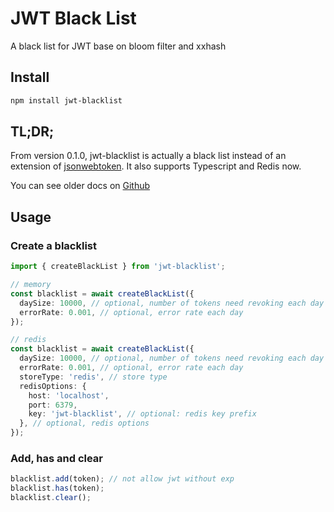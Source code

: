 # JWT Black List

A black list for JWT base on bloom filter and xxhash

## Install

```bash
npm install jwt-blacklist
```

## TL;DR;

From version 0.1.0, jwt-blacklist is actually a black list instead of an extension of [jsonwebtoken](https://www.npmjs.com/package/jsonwebtoken). It also supports Typescript and Redis now.

You can see older docs on [Github](https://github.com/nesso99/jwt-blacklist)

## Usage

### Create a blacklist

```typescript
import { createBlackList } from 'jwt-blacklist';

// memory
const blacklist = await createBlackList({
  daySize: 10000, // optional, number of tokens need revoking each day
  errorRate: 0.001, // optional, error rate each day
});

// redis
const blacklist = await createBlackList({
  daySize: 10000, // optional, number of tokens need revoking each day
  errorRate: 0.001, // optional, error rate each day
  storeType: 'redis', // store type
  redisOptions: {
    host: 'localhost',
    port: 6379,
    key: 'jwt-blacklist', // optional: redis key prefix
  }, // optional, redis options
});
```

### Add, has and clear

```typescript
blacklist.add(token); // not allow jwt without exp
blacklist.has(token);
blacklist.clear();
```
